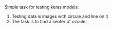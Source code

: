 Simple task for testing keras models:
  1) Testing data is images with circule and line on it
  2) The task is to find a center of circule;
